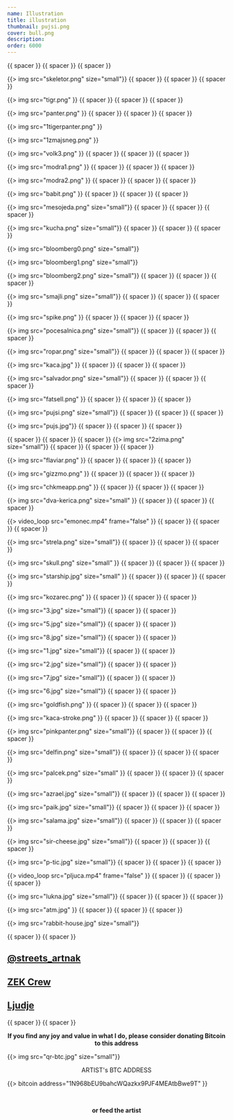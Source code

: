 ```yaml
---
name: Illustration
title: illustration
thumbnail: pujsi.png
cover: bull.png
description: 
order: 6000
---
```

{{ spacer }} {{ spacer }} {{ spacer }}

{{> img src="skeletor.png" size="small"}}
{{ spacer }} {{ spacer }} {{ spacer }}

{{> img src="tigr.png" }}
{{ spacer }} {{ spacer }} {{ spacer }}

{{> img src="panter.png" }}
{{ spacer }} {{ spacer }} {{ spacer }}

{{> img src="1tigerpanter.png" }}

{{> img src="1zmajsneg.png" }}

{{> img src="volk3.png" }}
{{ spacer }} {{ spacer }} {{ spacer }}

{{> img src="modra1.png" }}
{{ spacer }} {{ spacer }} {{ spacer }}

{{> img src="modra2.png" }}
{{ spacer }} {{ spacer }} {{ spacer }}

{{> img src="babit.png" }}
{{ spacer }} {{ spacer }} {{ spacer }}

{{> img src="mesojeda.png" size="small"}}
{{ spacer }} {{ spacer }} {{ spacer }}

{{> img src="kucha.png" size="small"}}
{{ spacer }} {{ spacer }} {{ spacer }}

{{> img src="bloomberg0.png" size="small"}}

{{> img src="bloomberg1.png" size="small"}}

{{> img src="bloomberg2.png" size="small"}}
{{ spacer }} {{ spacer }} {{ spacer }}

{{> img src="smajli.png" size="small"}}
{{ spacer }} {{ spacer }} {{ spacer }}

{{> img src="spike.png" }}
{{ spacer }} {{ spacer }} {{ spacer }}

{{> img src="pocesalnica.png" size="small"}}
{{ spacer }} {{ spacer }} {{ spacer }}

{{> img src="ropar.png" size="small"}}
{{ spacer }} {{ spacer }} {{ spacer }}

{{> img src="kaca.jpg" }}
{{ spacer }} {{ spacer }} {{ spacer }}

{{> img src="salvador.png" size="small"}}
{{ spacer }} {{ spacer }} {{ spacer }}

{{> img src="fatsell.png" }}
{{ spacer }} {{ spacer }} {{ spacer }}

{{> img src="pujsi.png" size="small"}}
{{ spacer }} {{ spacer }} {{ spacer }}

{{> img src="pujs.jpg"}}
{{ spacer }} {{ spacer }} {{ spacer }}

{{ spacer }} {{ spacer }} {{ spacer }}
{{> img src="2zima.png" size="small"}}
{{ spacer }} {{ spacer }} {{ spacer }}

{{> img src="flaviar.png" }}
{{ spacer }} {{ spacer }} {{ spacer }}

{{> img src="gizzmo.png" }}
{{ spacer }} {{ spacer }} {{ spacer }}

{{> img src="chkmeapp.png" }}
{{ spacer }} {{ spacer }} {{ spacer }}

{{> img src="dva-kerica.png" size="small" }}
{{ spacer }} {{ spacer }} {{ spacer }}

{{> video_loop src="emonec.mp4" frame="false" }}
{{ spacer }} {{ spacer }} {{ spacer }}

{{> img src="strela.png" size="small"}}
{{ spacer }} {{ spacer }} {{ spacer }}

{{> img src="skull.png" size="small" }}
{{ spacer }} {{ spacer }} {{ spacer }}

{{> img src="starship.jpg" size="small" }}
{{ spacer }} {{ spacer }} {{ spacer }}

{{> img src="kozarec.png" }}
{{ spacer }} {{ spacer }} {{ spacer }}

{{> img src="3.jpg" size="small"}}
{{ spacer }} {{ spacer }} 

{{> img src="5.jpg" size="small"}}
{{ spacer }} {{ spacer }} 

{{> img src="8.jpg" size="small"}}
{{ spacer }} {{ spacer }} 

{{> img src="1.jpg" size="small"}}
{{ spacer }} {{ spacer }} 

{{> img src="2.jpg" size="small"}}
{{ spacer }} {{ spacer }} 

{{> img src="7.jpg" size="small"}}
{{ spacer }} {{ spacer }}

{{> img src="6.jpg" size="small"}}
{{ spacer }} {{ spacer }} 

{{> img src="goldfish.png" }}
{{ spacer }} {{ spacer }} {{ spacer }}

{{> img src="kaca-stroke.png" }}
{{ spacer }} {{ spacer }} {{ spacer }}

{{> img src="pinkpanter.png" size="small"}}
{{ spacer }} {{ spacer }} {{ spacer }}

{{> img src="delfin.png" size="small"}}
{{ spacer }} {{ spacer }} {{ spacer }}

{{> img src="palcek.png" size="small" }}
{{ spacer }} {{ spacer }} {{ spacer }}

{{> img src="azrael.jpg" size="small"}}
{{ spacer }} {{ spacer }} {{ spacer }}

{{> img src="paik.jpg" size="small"}}
{{ spacer }} {{ spacer }} {{ spacer }}

{{> img src="salama.jpg" size="small"}}
{{ spacer }} {{ spacer }} {{ spacer }} 

{{> img src="sir-cheese.jpg" size="small"}}
{{ spacer }} {{ spacer }} {{ spacer }} 

{{> img src="p-tic.jpg" size="small"}}
{{ spacer }} {{ spacer }} {{ spacer }}

{{> video_loop src="pljuca.mp4" frame="false" }}
{{ spacer }} {{ spacer }} {{ spacer }}

{{> img src="lukna.jpg" size="small"}}
{{ spacer }} {{ spacer }} {{ spacer }}

{{> img src="atm.jpg" }}
{{ spacer }} {{ spacer }} {{ spacer }} 

{{> img src="rabbit-house.jpg" size="small"}}

{{ spacer }} {{ spacer }} 

## [@streets_artnak](http://instagram.com/streets_artnak)

## [ZEK Crew](http://zekcrew.com)

## [Ljudje](http://people.ooo)

{{ spacer }} {{ spacer }} 

<p style='text-align: center; font-weight: bold;'>If you find any joy and value in what I do, please consider donating Bitcoin to this address </p>
  
{{> img src="qr-btc.jpg" size="small"}}

<p style="text-align: center;">
ARTIST's BTC ADDRESS 
</p>
<p style="text-align: center;">
</p> 

{{> bitcoin address="1N968bEU9bahcWQazkx9PJF4MEAtbBwe9T" }}

<br/>

<p style='text-align: center; font-weight: bold;'>
or feed the artist </p>

<div style="text-align: center;">

<script data-fatsell="food" src="https://fatsell.com/embed/food.js"></script>

</p>